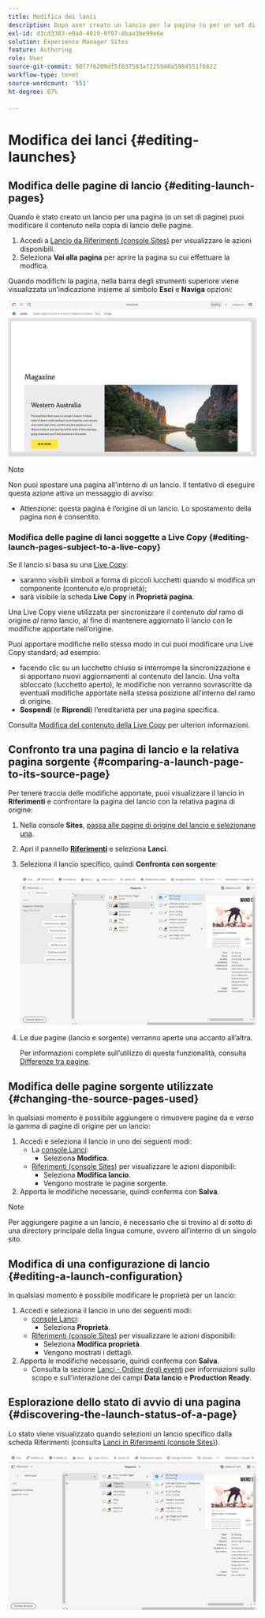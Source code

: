 ```yaml
---
title: Modifica dei lanci
description: Dopo aver creato un lancio per la pagina (o per un set di pagine), puoi modificarne il contenuto nella copia di lancio delle pagine.
exl-id: d3cd3383-e0a0-4019-9f97-8baa3be99e6e
solution: Experience Manager Sites
feature: Authoring
role: User
source-git-commit: 90f7f6209df5f837583a7225940a5984551f6622
workflow-type: tm+mt
source-wordcount: '551'
ht-degree: 87%

---
```


# Modifica dei lanci {#editing-launches}

## Modifica delle pagine di lancio {#editing-launch-pages}

Quando è stato creato un lancio per una pagina (o un set di pagine) puoi modificare il contenuto nella copia di lancio delle pagine.

1. Accedi a [Lancio da Riferimenti (console Sites)](/help/sites-cloud/authoring/launches/overview.md#launches-in-references-sites-console) per visualizzare le azioni disponibili.
1. Seleziona **Vai alla pagina** per aprire la pagina su cui effettuare la modfica.

Quando modifichi la pagina, nella barra degli strumenti superiore viene visualizzata un’indicazione insieme al simbolo **Esci** e **Naviga** opzioni:

![Lascia e naviga all’avvio dall’Editor pagina](/help/sites-cloud/authoring/assets/launches-edit-01.png)

>[!NOTE]
>
>Non puoi spostare una pagina all’interno di un lancio. Il tentativo di eseguire questa azione attiva un messaggio di avviso:
>
>* Attenzione: questa pagina è l’origine di un lancio. Lo spostamento della pagina non è consentito.

### Modifica delle pagine di lanci soggette a Live Copy {#editing-launch-pages-subject-to-a-live-copy}

Se il lancio si basa su una [Live Copy](/help/sites-cloud/administering/msm/overview.md):

* saranno visibili simboli a forma di piccoli lucchetti quando si modifica un componente (contenuto e/o proprietà);
* sarà visibile la scheda **Live Copy** in **Proprietà pagina**.

Una Live Copy viene utilizzata per sincronizzare il contenuto *dal* ramo di origine *al* ramo lancio, al fine di mantenere aggiornato il lancio con le modifiche apportate nell’origine.

Puoi apportare modifiche nello stesso modo in cui puoi modificare una Live Copy standard; ad esempio:

* facendo clic su un lucchetto chiuso si interrompe la sincronizzazione e si apportano nuovi aggiornamenti al contenuto del lancio. Una volta sbloccato (lucchetto aperto), le modifiche non verranno sovrascritte da eventuali modifiche apportate nella stessa posizione all’interno del ramo di origine.
* **Sospendi** (e **Riprendi**) l’ereditarietà per una pagina specifica.

Consulta [Modifica del contenuto della Live Copy](/help/sites-cloud/administering/msm/creating-live-copies.md) per ulteriori informazioni.

## Confronto tra una pagina di lancio e la relativa pagina sorgente {#comparing-a-launch-page-to-its-source-page}

Per tenere traccia delle modifiche apportate, puoi visualizzare il lancio in **Riferimenti** e confrontare la pagina del lancio con la relativa pagina di origine:

1. Nella console **Sites**, [passa alle pagine di origine del lancio e selezionane una](/help/sites-cloud/authoring/basic-handling.md#viewing-and-selecting-resources).
1. Apri il pannello **[Riferimenti](/help/sites-cloud/authoring/basic-handling.md#references)** e seleziona **Lanci**.
1. Seleziona il lancio specifico, quindi **Confronta con sorgente**:

   ![Confronto tra lancio e origine](/help/sites-cloud/authoring/assets/launches-compare.png)

1. Le due pagine (lancio e sorgente) verranno aperte una accanto all’altra.

   Per informazioni complete sull’utilizzo di questa funzionalità, consulta [Differenze tra pagine](/help/sites-cloud/authoring/sites-console/page-diff.md).

## Modifica delle pagine sorgente utilizzate {#changing-the-source-pages-used}

In qualsiasi momento è possibile aggiungere o rimuovere pagine da e verso la gamma di pagine di origine per un lancio:

1. Accedi e seleziona il lancio in uno dei seguenti modi:
   * La [console Lanci](/help/sites-cloud/authoring/launches/overview.md#the-launches-console):
      * Seleziona **Modifica**.
   * [Riferimenti (console Sites)](/help/sites-cloud/authoring/launches/overview.md#launches-in-references-sites-console) per visualizzare le azioni disponibili:
      * Seleziona **Modifica lancio**.
      * Vengono mostrate le pagine sorgente.
1. Apporta le modifiche necessarie, quindi conferma con **Salva**.

>[!NOTE]
>
>Per aggiungere pagine a un lancio, è necessario che si trovino al di sotto di una directory principale della lingua comune, ovvero all’interno di un singolo sito.

## Modifica di una configurazione di lancio {#editing-a-launch-configuration}

In qualsiasi momento è possibile modificare le proprietà per un lancio:

1. Accedi e seleziona il lancio in uno dei seguenti modi:
   * [console Lanci](/help/sites-cloud/authoring/launches/overview.md#the-launches-console):
      * Seleziona **Proprietà**.
   * [Riferimenti (console Sites)](/help/sites-cloud/authoring/launches/overview.md#launches-in-references-sites-console) per visualizzare le azioni disponibili:
      * Seleziona **Modifica proprietà**.
      * Vengono mostrati i dettagli.
1. Apporta le modifiche necessarie, quindi conferma con **Salva**.
   * Consulta la sezione [Lanci - Ordine degli eventi](/help/sites-cloud/authoring/launches/overview.md#launches-the-order-of-events) per informazioni sullo scopo e sull’interazione dei campi **Data lancio** e **Production Ready**.

## Esplorazione dello stato di avvio di una pagina {#discovering-the-launch-status-of-a-page}

Lo stato viene visualizzato quando selezioni un lancio specifico dalla scheda Riferimenti (consulta [Lanci in Riferimenti (console Sites)](/help/sites-cloud/authoring/launches/overview.md#launches-in-references-sites-console)).

![Esplorazione dello stato del lancio](/help/sites-cloud/authoring/assets/launches-status.png)
